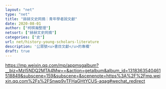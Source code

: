 ```yaml
---
layout: "net"
type: "net"
title: "赫赫文史网摘｜青年學者說文獻"
date: 2020-08-01
author: ["柯棋瀚整理"]
netsort: ["赫赫文史网摘"]
categories: ["史"]
url: net/history-young-scholars-literature
description: '公眾號<u>書目文獻</u>的專欄'
draft: true
---
```


https://mp.weixin.qq.com/mp/appmsgalbum?__biz=MzI5NDQ2MTA4Mw==&action=getalbum&album_id=1318363540461518849&subscene=159&subscene=&scenenote=https%3A%2F%2Fmp.weixin.qq.com%2Fs%2FSnwp9vTFHaGHtYCUS-aqag#wechat_redirect

